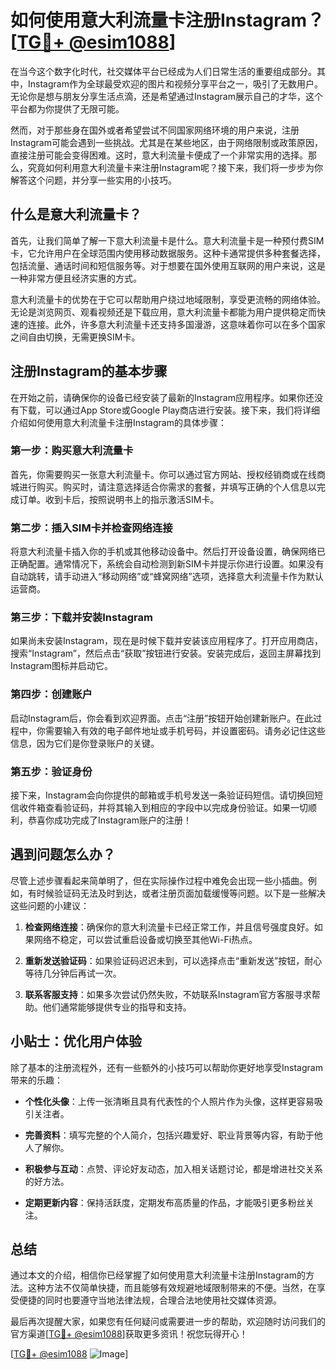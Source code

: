 # 如何使用意大利流量卡注册Instagram？[[TG💪+ @esim1088](https://t.me/s/esim1088)]

在当今这个数字化时代，社交媒体平台已经成为人们日常生活的重要组成部分。其中，Instagram作为全球最受欢迎的图片和视频分享平台之一，吸引了无数用户。无论你是想与朋友分享生活点滴，还是希望通过Instagram展示自己的才华，这个平台都为你提供了无限可能。

然而，对于那些身在国外或者希望尝试不同国家网络环境的用户来说，注册Instagram可能会遇到一些挑战。尤其是在某些地区，由于网络限制或政策原因，直接注册可能会变得困难。这时，意大利流量卡便成了一个非常实用的选择。那么，究竟如何利用意大利流量卡来注册Instagram呢？接下来，我们将一步步为你解答这个问题，并分享一些实用的小技巧。

## 什么是意大利流量卡？

首先，让我们简单了解一下意大利流量卡是什么。意大利流量卡是一种预付费SIM卡，它允许用户在全球范围内使用移动数据服务。这种卡通常提供多种套餐选择，包括流量、通话时间和短信服务等。对于想要在国外使用互联网的用户来说，这是一种非常方便且经济实惠的方式。

意大利流量卡的优势在于它可以帮助用户绕过地域限制，享受更流畅的网络体验。无论是浏览网页、观看视频还是下载应用，意大利流量卡都能为用户提供稳定而快速的连接。此外，许多意大利流量卡还支持多国漫游，这意味着你可以在多个国家之间自由切换，无需更换SIM卡。

## 注册Instagram的基本步骤

在开始之前，请确保你的设备已经安装了最新的Instagram应用程序。如果你还没有下载，可以通过App Store或Google Play商店进行安装。接下来，我们将详细介绍如何使用意大利流量卡注册Instagram的具体步骤：

### 第一步：购买意大利流量卡

首先，你需要购买一张意大利流量卡。你可以通过官方网站、授权经销商或在线商城进行购买。购买时，请注意选择适合你需求的套餐，并填写正确的个人信息以完成订单。收到卡后，按照说明书上的指示激活SIM卡。

### 第二步：插入SIM卡并检查网络连接

将意大利流量卡插入你的手机或其他移动设备中。然后打开设备设置，确保网络已正确配置。通常情况下，系统会自动检测到新SIM卡并提示你进行设置。如果没有自动跳转，请手动进入“移动网络”或“蜂窝网络”选项，选择意大利流量卡作为默认运营商。

### 第三步：下载并安装Instagram

如果尚未安装Instagram，现在是时候下载并安装该应用程序了。打开应用商店，搜索“Instagram”，然后点击“获取”按钮进行安装。安装完成后，返回主屏幕找到Instagram图标并启动它。

### 第四步：创建账户

启动Instagram后，你会看到欢迎界面。点击“注册”按钮开始创建新账户。在此过程中，你需要输入有效的电子邮件地址或手机号码，并设置密码。请务必记住这些信息，因为它们是你登录账户的关键。

### 第五步：验证身份

接下来，Instagram会向你提供的邮箱或手机号发送一条验证码短信。请切换回短信收件箱查看验证码，并将其输入到相应的字段中以完成身份验证。如果一切顺利，恭喜你成功完成了Instagram账户的注册！

## 遇到问题怎么办？

尽管上述步骤看起来简单明了，但在实际操作过程中难免会出现一些小插曲。例如，有时候验证码无法及时到达，或者注册页面加载缓慢等问题。以下是一些解决这些问题的小建议：

1. **检查网络连接**：确保你的意大利流量卡已经正常工作，并且信号强度良好。如果网络不稳定，可以尝试重启设备或切换至其他Wi-Fi热点。
   
2. **重新发送验证码**：如果验证码迟迟未到，可以选择点击“重新发送”按钮，耐心等待几分钟后再试一次。

3. **联系客服支持**：如果多次尝试仍然失败，不妨联系Instagram官方客服寻求帮助。他们通常能够提供专业的指导和支持。

## 小贴士：优化用户体验

除了基本的注册流程外，还有一些额外的小技巧可以帮助你更好地享受Instagram带来的乐趣：

- **个性化头像**：上传一张清晰且具有代表性的个人照片作为头像，这样更容易吸引关注者。
  
- **完善资料**：填写完整的个人简介，包括兴趣爱好、职业背景等内容，有助于他人了解你。
  
- **积极参与互动**：点赞、评论好友动态，加入相关话题讨论，都是增进社交关系的好方法。

- **定期更新内容**：保持活跃度，定期发布高质量的作品，才能吸引更多粉丝关注。

## 总结

通过本文的介绍，相信你已经掌握了如何使用意大利流量卡注册Instagram的方法。这种方法不仅简单快捷，而且能够有效规避地域限制带来的不便。当然，在享受便捷的同时也要遵守当地法律法规，合理合法地使用社交媒体资源。

最后再次提醒大家，如果您有任何疑问或需要进一步的帮助，欢迎随时访问我们的官方渠道[[TG💪+ @esim1088](https://t.me/s/esim1088)]获取更多资讯！祝您玩得开心！

[[TG💪+ @esim1088](https://t.me/s/esim1088) ![Image](https://i.postimg.cc/4NQfJmqS/Snipaste-2025-05-13-00-14-12.png)]